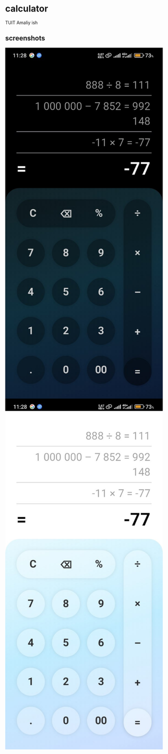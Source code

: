 # calculator

TUIT Amaliy ish

## screenshots

<div style="display: flex; flex-direction:column">
  <img src="screenshots/screenshot_1.png" max-width=49% width=full alt="Dark mode"/>
  <img src="screenshots/screenshot_2.png" max-width=49% width=full alt="Light mode"/>
</div>
